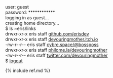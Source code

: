 ---
---
<div class="tty">
	<div class="line">user: guest</div>
	<div class="line">password: ************</div>
	<div class="line">logging in as guest...</div>
	<div class="line">creating home directory...</div>
	<div class="line"></div>
	<div class="line">$ ls ~eris/links</div>
	<div class="line">drwxr-xr-x eris staff <a href="https://github.com/erisdev">github.com/erisdev</a></div>
	<div class="line">drwxr-xr-x eris staff <a href="https://devouringmother.itch.io/">devouringmother.itch.io</a></div>
	<div class="line">-rw-r--r-- eris staff <a href="https://cybre.space/@bossposs">cybre.space/@bossposs</a></div>
	<div class="line">drwxr-xr-x eris staff <a href="http://www.philome.la/devouringmother">philome.la/devouringmother</a></div>
	<div class="line">-rw-r--r-- eris staff <a href="https://twitter.com/devouringmother">twitter.com/devouringmother</a></div>
	<div class="line"></div>
	<div class="line">$ <a href="/" class="passage-link">logout</a><span class="cursor"></span></div>
</div>

{% include ref.md %}
